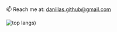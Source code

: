 📫 Reach me at: [daniilas.github@gmail.com](mailto:daniilas.github@gmail.com)

<img src="https://github-readme-stats-three-rho-55.vercel.app/api/top-langs/?username=uvvumi&theme=github_dark_dimmed&hide=css,blade,html&count_private=true" alt="top langs"/>)
